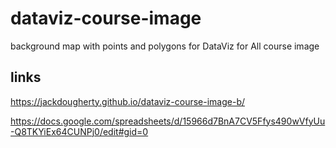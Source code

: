 # dataviz-course-image
background map with points and polygons for DataViz for All course image

## links

https://jackdougherty.github.io/dataviz-course-image-b/

https://docs.google.com/spreadsheets/d/15966d7BnA7CV5Ffys490wVfyUu-Q8TKYiEx64CUNPj0/edit#gid=0
